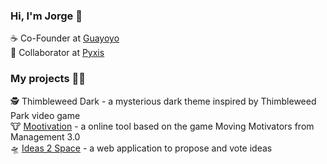 ### Hi, I'm Jorge :wave:

:coffee: Co-Founder at [Guayoyo](https://guayoyo.io/) <br>
:compass: Collaborator at [Pyxis](https://pyxis.com.uy/) <br>

### My projects :man_technologist:

:detective: Thimbleweed Dark - a mysterious dark theme inspired by Thimbleweed Park video game <br>
:cow: [Mootivation](https://mootivation.app/) - a online tool based on the game Moving Motivators from Management 3.0 <br>
:flying_saucer: [Ideas 2 Space](http://ideas2.space/) - a web application to propose and vote ideas <br>
